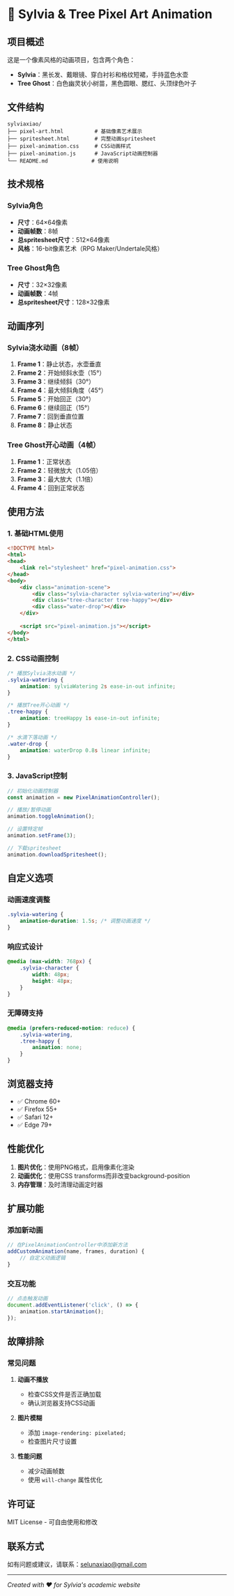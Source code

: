# 🌲 Sylvia & Tree Pixel Art Animation

## 项目概述

这是一个像素风格的动画项目，包含两个角色：
- **Sylvia**：黑长发、戴眼镜、穿白衬衫和格纹短裙，手持蓝色水壶
- **Tree Ghost**：白色幽灵状小树苗，黑色圆眼、腮红、头顶绿色叶子

## 文件结构

```
sylviaxiao/
├── pixel-art.html          # 基础像素艺术展示
├── spritesheet.html        # 完整动画spritesheet
├── pixel-animation.css     # CSS动画样式
├── pixel-animation.js      # JavaScript动画控制器
└── README.md              # 使用说明
```

## 技术规格

### Sylvia角色
- **尺寸**：64×64像素
- **动画帧数**：8帧
- **总spritesheet尺寸**：512×64像素
- **风格**：16-bit像素艺术（RPG Maker/Undertale风格）

### Tree Ghost角色
- **尺寸**：32×32像素
- **动画帧数**：4帧
- **总spritesheet尺寸**：128×32像素

## 动画序列

### Sylvia浇水动画（8帧）
1. **Frame 1**：静止状态，水壶垂直
2. **Frame 2**：开始倾斜水壶（15°）
3. **Frame 3**：继续倾斜（30°）
4. **Frame 4**：最大倾斜角度（45°）
5. **Frame 5**：开始回正（30°）
6. **Frame 6**：继续回正（15°）
7. **Frame 7**：回到垂直位置
8. **Frame 8**：静止状态

### Tree Ghost开心动画（4帧）
1. **Frame 1**：正常状态
2. **Frame 2**：轻微放大（1.05倍）
3. **Frame 3**：最大放大（1.1倍）
4. **Frame 4**：回到正常状态

## 使用方法

### 1. 基础HTML使用

```html
<!DOCTYPE html>
<html>
<head>
    <link rel="stylesheet" href="pixel-animation.css">
</head>
<body>
    <div class="animation-scene">
        <div class="sylvia-character sylvia-watering"></div>
        <div class="tree-character tree-happy"></div>
        <div class="water-drop"></div>
    </div>
    
    <script src="pixel-animation.js"></script>
</body>
</html>
```

### 2. CSS动画控制

```css
/* 播放Sylvia浇水动画 */
.sylvia-watering {
    animation: sylviaWatering 2s ease-in-out infinite;
}

/* 播放Tree开心动画 */
.tree-happy {
    animation: treeHappy 1s ease-in-out infinite;
}

/* 水滴下落动画 */
.water-drop {
    animation: waterDrop 0.8s linear infinite;
}
```

### 3. JavaScript控制

```javascript
// 初始化动画控制器
const animation = new PixelAnimationController();

// 播放/暂停动画
animation.toggleAnimation();

// 设置特定帧
animation.setFrame(3);

// 下载spritesheet
animation.downloadSpritesheet();
```

## 自定义选项

### 动画速度调整
```css
.sylvia-watering {
    animation-duration: 1.5s; /* 调整动画速度 */
}
```

### 响应式设计
```css
@media (max-width: 768px) {
    .sylvia-character {
        width: 48px;
        height: 48px;
    }
}
```

### 无障碍支持
```css
@media (prefers-reduced-motion: reduce) {
    .sylvia-watering,
    .tree-happy {
        animation: none;
    }
}
```

## 浏览器支持

- ✅ Chrome 60+
- ✅ Firefox 55+
- ✅ Safari 12+
- ✅ Edge 79+

## 性能优化

1. **图片优化**：使用PNG格式，启用像素化渲染
2. **动画优化**：使用CSS transforms而非改变background-position
3. **内存管理**：及时清理动画定时器

## 扩展功能

### 添加新动画
```javascript
// 在PixelAnimationController中添加新方法
addCustomAnimation(name, frames, duration) {
    // 自定义动画逻辑
}
```

### 交互功能
```javascript
// 点击触发动画
document.addEventListener('click', () => {
    animation.startAnimation();
});
```

## 故障排除

### 常见问题

1. **动画不播放**
   - 检查CSS文件是否正确加载
   - 确认浏览器支持CSS动画

2. **图片模糊**
   - 添加 `image-rendering: pixelated;`
   - 检查图片尺寸设置

3. **性能问题**
   - 减少动画帧数
   - 使用 `will-change` 属性优化

## 许可证

MIT License - 可自由使用和修改

## 联系方式

如有问题或建议，请联系：selunaxiao@gmail.com

---

*Created with ❤️ for Sylvia's academic website*